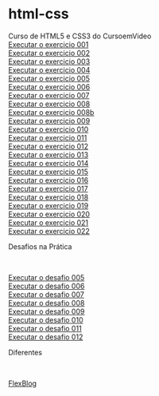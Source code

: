 # html-css
 Curso de HTML5 e CSS3 do CursoemVideo <br>
<a href = "https://joao-heitor.github.io/html-css/exercicios/ex001/"> Executar o exercicio 001 </a><br>
<a href = "https://joao-heitor.github.io/html-css/exercicios/ex002/"> Executar o exercicio 002 </a><br>
<a href = "https://joao-heitor.github.io/html-css/exercicios/ex003/"> Executar o exercicio 003 </a><br>
<a href = "https://joao-heitor.github.io/html-css/exercicios/ex004/"> Executar o exercicio 004 </a><br>
<a href = "https://joao-heitor.github.io/html-css/exercicios/ex005/"> Executar o exercicio 005 </a><br>
<a href = "https://joao-heitor.github.io/html-css/exercicios/ex006/"> Executar o exercicio 006 </a><br>
<a href = "https://joao-heitor.github.io/html-css/exercicios/ex007/"> Executar o exercicio 007 </a><br>
<a href = "https://joao-heitor.github.io/html-css/exercicios/ex008/"> Executar o exercicio 008 </a><br>
<a href = "https://joao-heitor.github.io/html-css/exercicios/ex008b/"> Executar o exercicio 008b </a><br>
<a href = "https://joao-heitor.github.io/html-css/exercicios/ex009/"> Executar o exercicio 009 </a><br>
<a href = "https://joao-heitor.github.io/html-css/exercicios/ex0010/"> Executar o exercicio 010 </a><br>
<a href = "https://joao-heitor.github.io/html-css/exercicios/ex0011/"> Executar o exercicio 011 </a><br>
<a href = "https://joao-heitor.github.io/html-css/exercicios/ex0012/"> Executar o exercicio 012 </a><br>
<a href = "https://joao-heitor.github.io/html-css/exercicios/ex0013/"> Executar o exercicio 013 </a><br>
<a href = "https://joao-heitor.github.io/html-css/exercicios/ex0014/"> Executar o exercicio 014 </a><br>
<a href = "https://joao-heitor.github.io/html-css/exercicios/ex0015/"> Executar o exercicio 015 </a><br>
<a href = "https://joao-heitor.github.io/html-css/exercicios/ex0016/"> Executar o exercicio 016 </a><br>
<a href = "https://joao-heitor.github.io/html-css/exercicios/ex0017/"> Executar o exercicio 017 </a><br>
<a href = "https://joao-heitor.github.io/html-css/exercicios/ex0018/"> Executar o exercicio 018 </a><br>
<a href = "https://joao-heitor.github.io/html-css/exercicios/ex0019/"> Executar o exercicio 019 </a><br>
<a href = "https://joao-heitor.github.io/html-css/exercicios/ex0020/"> Executar o exercicio 020 </a><br>
<a href = "https://joao-heitor.github.io/html-css/exercicios/ex0021/"> Executar o exercicio 021 </a><br>
<a href = "https://joao-heitor.github.io/html-css/exercicios/ex0022/"> Executar o exercicio 022 </a><br>

<p>Desafios na Prática</p>
<br>

<a href = "https://joao-heitor.github.io/html-css/desafios/d005/"> Executar o desafio 005 </a><br>
<a href = "https://joao-heitor.github.io/html-css/desafios/d006/"> Executar o desafio 006 </a><br>
<a href = "https://joao-heitor.github.io/html-css/desafios/d007/"> Executar o desafio 007 </a><br>
<a href = "https://joao-heitor.github.io/html-css/desafios/d008/"> Executar o desafio 008 </a><br>
<a href = "https://joao-heitor.github.io/html-css/desafios/d009/"> Executar o desafio 009 </a><br>
<a href = "https://joao-heitor.github.io/html-css/desafios/d010/"> Executar o desafio 010 </a><br>
<a href = "https://joao-heitor.github.io/html-css/desafios/d011/"> Executar o desafio 011 </a><br>
<a href = "https://joao-heitor.github.io/html-css/desafios/d012/"> Executar o desafio 012 </a><br>

<p>Diferentes</p>
<br>

<a href = "https://joao-heitor.github.io/html-css/flexblog/"> FlexBlog </a><br>